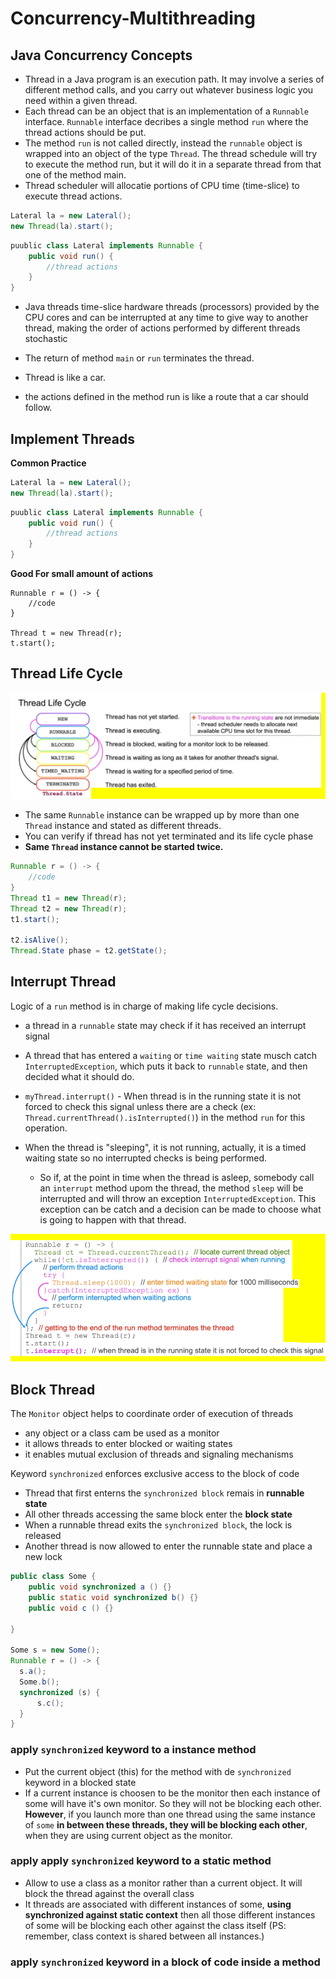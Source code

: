 # Concurrency-Multithreading
## Java Concurrency Concepts
- Thread in a Java program is an execution path. It may involve a series of different method calls, and you carry out whatever business logic you need within a given thread.
- Each thread can be an object that is an implementation of a `Runnable` interface. `Runnable` interface decribes a single method `run` where the thread actions should be put. 
- The method `run` is not called directly, instead the `runnable` object is wrapped into an object of the type `Thread`. The thread schedule will try to execute the method run, but it will do it in a separate thread from that one of the method main.
- Thread scheduler will allocatie portions of CPU time (time-slice) to execute thread actions.
```java
Lateral la = new Lateral();
new Thread(la).start();
```
```java
puublic class Lateral implements Runnable {
	public void run() {
		//thread actions
	}
}
```
- Java threads time-slice hardware threads (processors) provided by the CPU cores and can be interrupted at any time to give way to another thread, making the order of actions performed by different threads stochastic
- The return of method `main` or `run` terminates the thread.

- Thread is like a car.
- the actions defined in the method run is like a route that a car should follow.

## Implement Threads
**Common Practice**
```java
Lateral la = new Lateral();
new Thread(la).start();
```
```java
puublic class Lateral implements Runnable {
	public void run() {
		//thread actions
	}
}
```

**Good For small amount of actions**
```
Runnable r = () -> {
	//code
}

Thread t = new Thread(r);
t.start();
```

## Thread Life Cycle
![](resources/thread-life-cycle.png)

- The same `Runnable` instance can be wrapped up by more than one `Thread` instance and stated as different threads.
- You can verify if thread has not yet terminated and its life cycle phase
- **Same `Thread` instance cannot be started twice.**

```java
Runnable r = () -> {
	//code
}
Thread t1 = new Thread(r);
Thread t2 = new Thread(r);
t1.start();

t2.isAlive();
Thread.State phase = t2.getState();
```

## Interrupt Thread
Logic of a `run` method is in charge of making life cycle decisions.
- a thread in a `runnable` state may check if it has received an interrupt signal
- A thread that has entered a `waiting` or `time waiting` state musch catch `InterruptedException`, which puts it back to `runnable` state, and then decided what it should do.

- `myThread.interrupt()` - When thread is in the running state it is not forced to check this signal unless there are a check (ex: `Thread.currentThread().isInterrupted()`) in the method `run` for this operation.

- When the thread is "sleeping", it is not running, actually, it is a timed waiting state so no interrupted checks is being performed.
	- So if, at the point in time when the thread is asleep, somebody call an `interrupt` method upom the thread, the method `sleep` will be interrupted and will throw an exception `InterruptedException`. This exception can be catch and a decision can be made to choose what is going to happen with that thread. 

![](resources/thread-interrupt.png)

## Block Thread
The `Monitor` object helps to coordinate order of execution of threads
- any object or a class cam be used as a monitor
- it allows threads to enter blocked or waiting states
- it enables mutual exclusion of threads and signaling mechanisms

Keyword `synchronized` enforces exclusive access to the block of code
- Thread that first enterns the `synchronized block`  remais in **runnable state**
- All other threads accessing the same block enter the **block state**
- When a runnable thread exits the `synchronized block`, the lock is released
- Another thread is now allowed to enter the runnable state and place a new lock

```java
public class Some {
	public void synchronized a () {}
	public static void synchronized b() {}
	public void c () {}

}

Some s = new Some();
Runnable r = () -> {
  s.a();
  Some.b();
  synchronized (s) {
	  s.c();
  }
}
```
### apply `synchronized` keyword to a instance method
- Put the current object (this) for the method with de `synchronized` keyword  in a blocked state
- If a current instance is choosen to be the monitor then each instance of some will have it's own monitor. So they will not be blocking each other. **However**, if you launch more than one thread using the same instance of `some` **in between these threads, they will be blocking each other**, when they are using current object as the monitor.


### apply apply `synchronized` keyword to a static method
- Allow to use a class as a monitor rather than a current object. It will block the thread against the overall class
- It threads are associated with different instances of some, **using synchronized against static context** then all those different instances of some will be blocking each other against the class itself (PS: remember, class context is shared between all instances.) 

### apply `synchronized` keyword in a block of code inside a method

